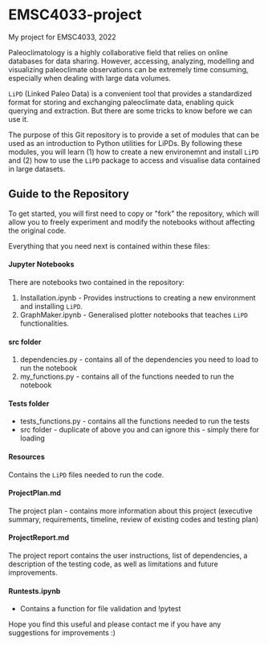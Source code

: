 # EMSC4033-project
My project for EMSC4033, 2022

Paleoclimatology is a highly collaborative field that relies on online databases for data sharing. However, accessing, analyzing, modelling and visualizing paleoclimate observations can be extremely time consuming, especially when dealing with large data volumes. 

`LiPD` (Linked Paleo Data) is a convenient tool that provides a standardized format for storing and exchanging paleoclimate data, enabling quick querying and extraction. But there are some tricks to know before we can use it.

The purpose of this Git repository is to provide a set of modules that can be used as an introduction to Python utilities for LiPDs. By following these modules, you will learn (1) how to create a new environemnt and install `LiPD` and (2) how to use the `LiPD` package to access and visualise data contained in large datasets.

## Guide to the Repository 	

To get started, you will first need to copy or "fork" the repository, which will allow you to freely experiment and modify the notebooks without affecting the original code. 

Everything that you need next is contained within these files: 

#### Jupyter Notebooks 
There are notebooks two contained in the repository: 
1. Installation.ipynb - Provides instructions to creating a new environment and installing `LiPD`.
2. GraphMaker.ipynb - Generalised plotter notebooks that teaches `LiPD` functionalities.

#### src folder
1. dependencies.py - contains all of the dependencies you need to load to run the notebook
2. my_functions.py - contains all of the functions needed to run the notebook

#### Tests folder 
- tests_functions.py - contains all the functions needed to run the tests 
- src folder - duplicate of above you and can ignore this - simply there for loading 

#### Resources 
Contains the `LiPD` files needed to run the code.

#### ProjectPlan.md 
The project plan - contains more information about this project (executive summary, requirements, timeline, review of existing codes and testing plan)

#### ProjectReport.md 
The project report contains the user instructions, list of dependencies, a description of the testing code, as well as limitations and future improvements. 

#### Runtests.ipynb
- Contains a function for file validation and !pytest

Hope you find this useful and please contact me if you have any suggestions for improvements :) 
